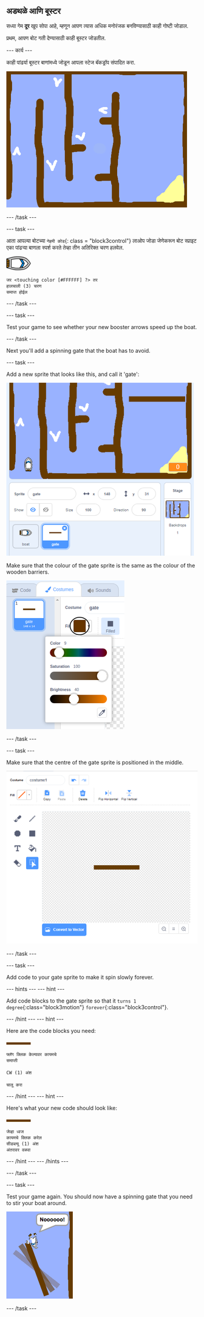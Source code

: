 ## अडथळे आणि बूस्टर

सध्या गेम **दूर** खूप सोपा आहे, म्हणून आपण त्यास अधिक मनोरंजक बनविण्यासाठी काही गोष्टी जोडाल.

प्रथम, आपण बोट गती देण्यासाठी काही बूस्टर जोडतील.

\--- कार्य \---

काही पांढर्या बूस्टर बाणांमध्ये जोडून आपला स्टेज बॅकड्रॉप संपादित करा.

![स्क्रीनशॉट](images/boat-boost.png)

\--- /task \---

\--- task \---

आता आपल्या बोटच्या `नेहमी कोड`{: class = "block3control"} लाओप जोडा जेणेकरून बोट स्प्राइट एका पांढऱ्या बाणला स्पर्श करते तेव्हा तीन अतिरिक्त चरण हलवेल.

![boat-sprite](images/boat_resize.png)

```blocks3
जर <touching color [#FFFFFF] ?> तर
हालचाली (3) चरण
समाप्त होईल
```

\--- /task \---

\--- task \---

Test your game to see whether your new booster arrows speed up the boat.

\--- /task \---

Next you'll add a spinning gate that the boat has to avoid.

\--- task \---

Add a new sprite that looks like this, and call it 'gate':

![screenshot](images/boat-gate.png)

Make sure that the colour of the gate sprite is the same as the colour of the wooden barriers.

![screenshot](images/brown-hsv.png)

\--- /task \---

\--- task \---

Make sure that the centre of the gate sprite is positioned in the middle.

![screenshot](images/boat-center.png)

\--- /task \---

\--- task \---

Add code to your gate sprite to make it spin slowly forever.

\--- hints \--- \--- hint \---

Add code blocks to the gate sprite so that it `turns 1 degree`{:class="block3motion"} `forever`{:class="block3control"}.

\--- /hint \--- \--- hint \---

Here are the code blocks you need:

![gate](images/gate.png)

```blocks3
फ्लॅग क्लिक केल्यावर कायमचे
समाप्ती

CW (1) अंश

चालू करा
```

\--- /hint \--- \--- hint \---

Here's what your new code should look like:

![gate](images/gate.png)

```blocks3
जेव्हा ध्वज
कायमचे क्लिक करेल
सीडब्ल्यू (1) अंश
अंतरावर वळवा
```

\--- /hint \--- \--- /hints \---

\--- /task \---

\--- task \---

Test your game again. You should now have a spinning gate that you need to stir your boat around.

![screenshot](images/boat-gate-test.png)

\--- /task \---
